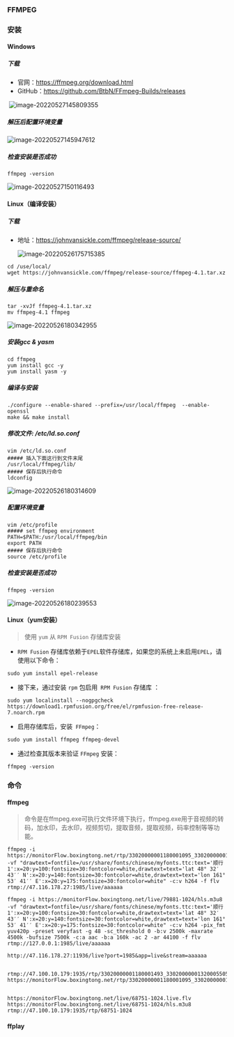 ### FFMPEG

### 安装

#### Windows

##### 下载

-   官网：https://ffmpeg.org/download.html
-   GitHub：https://github.com/BtbN/FFmpeg-Builds/releases

​	![image-20220527145809355](https://typroa12138.oss-cn-hangzhou.aliyuncs.com/image/2022/05/20220527145809484.png)

##### 解压后配置环境变量

![image-20220527145947612](https://typroa12138.oss-cn-hangzhou.aliyuncs.com/image/2022/05/20220527145947699.png)

##### 检查安装是否成功

```shell
ffmpeg -version
```

![image-20220527150116493](https://typroa12138.oss-cn-hangzhou.aliyuncs.com/image/2022/05/20220527150116622.png)



#### Linux（编译安装）

##### 下载

-   地址：https://johnvansickle.com/ffmpeg/release-source/

    ![image-20220526175715385](https://typroa12138.oss-cn-hangzhou.aliyuncs.com/image/2022/05/20220526175715663.png)

```shell
cd /use/local/
wget https://johnvansickle.com/ffmpeg/release-source/ffmpeg-4.1.tar.xz
```

##### 解压与重命名

```shell
tar -xvJf ffmpeg-4.1.tar.xz
mv ffmpeg-4.1 ffmpeg
```

![image-20220526180342955](https://typroa12138.oss-cn-hangzhou.aliyuncs.com/image/2022/05/20220526180343015.png)

##### 安装gcc & yasm

```shell
cd ffmpeg
yum install gcc -y
yum install yasm -y
```

##### 编译与安装

```shell
./configure --enable-shared --prefix=/usr/local/ffmpeg  --enable-openssl
make && make install
```

##### 修改文件: /etc/ld.so.conf

```shell
vim /etc/ld.so.conf
##### 插入下面这行到文件末尾
/usr/local/ffmpeg/lib/
##### 保存后执行命令
ldconfig
```

![image-20220526180314609](https://typroa12138.oss-cn-hangzhou.aliyuncs.com/image/2022/05/20220526180314651.png)

##### 配置环境变量

```shell
vim /etc/profile
##### set ffmpeg environment
PATH=$PATH:/usr/local/ffmpeg/bin
export PATH
##### 保存后执行命令
source /etc/profile
```

##### 检查安装是否成功

```shell
ffmpeg -version
```

![image-20220526180239553](https://typroa12138.oss-cn-hangzhou.aliyuncs.com/image/2022/05/20220526180239606.png)



#### Linux（yum安装）

> 使用 `yum` 从 `RPM Fusion` 存储库安装

- `RPM Fusion` 存储库依赖于`EPEL`软件存储库，如果您的系统上未启用`EPEL`，请使用以下命令：

```shell
sudo yum install epel-release
```

- 接下来，通过安装 `rpm` 包启用` RPM Fusion` 存储库 ：

```shell
sudo yum localinstall --nogpgcheck https://download1.rpmfusion.org/free/el/rpmfusion-free-release-7.noarch.rpm
```

- 启用存储库后，安装` FFmpeg`：

```shell
sudo yum install ffmpeg ffmpeg-devel
```

- 通过检查其版本来验证 `FFmpeg` 安装：

```shell
ffmpeg -version
```



### 命令

#### ffmpeg

>   命令是在ffmpeg.exe可执行文件环境下执行，ffmpeg.exe用于音视频的转码，加水印，去水印，视频剪切，提取音频，提取视频，码率控制等等功能。

```shell
ffmpeg -i https://monitorFlow.boxingtong.net/rtp/33020000001180001095_33020000001320003878.live.flv -vf "drawtext=fontfile=/usr/share/fonts/chinese/myfonts.ttc:text='顺行1':x=20:y=100:fontsize=30:fontcolor=white,drawtext=text='lat 48° 32′ 43′′ N':x=20:y=140:fontsize=30:fontcolor=white,drawtext=text='lon 161° 53′ 41′′ E':x=20:y=175:fontsize=30:fontcolor=white" -c:v h264 -f flv rtmp://47.116.178.27:1985/live/aaaaaa

ffmpeg -i https://monitorFlow.boxingtong.net/live/79881-1024/hls.m3u8 -vf "drawtext=fontfile=/usr/share/fonts/chinese/myfonts.ttc:text='顺行1':x=20:y=100:fontsize=30:fontcolor=white,drawtext=text='lat 48° 32′ 43′′ N':x=20:y=140:fontsize=30:fontcolor=white,drawtext=text='lon 161° 53′ 41′′ E':x=20:y=175:fontsize=30:fontcolor=white" -c:v h264 -pix_fmt yuv420p -preset veryfast -g 48 -sc_threshold 0 -b:v 2500k -maxrate 4500k -bufsize 7500k -c:a aac -b:a 160k -ac 2 -ar 44100 -f flv rtmp://127.0.0.1:1985/live/aaaaaa

http://47.116.178.27:11936/live?port=1985&app=live&stream=aaaaaa


rtmp://47.100.10.179:1935/rtp/33020000001180001493_33020000001320005505
https://monitorFlow.boxingtong.net/rtp/33020000001180001095_33020000001320003878.live.flv


https://monitorFlow.boxingtong.net/live/68751-1024.live.flv
https://monitorFlow.boxingtong.net/live/68751-1024/hls.m3u8
rtmp://47.100.10.179:1935/rtp/68751-1024
```





#### ffplay

>   
